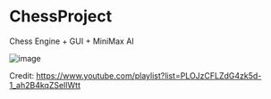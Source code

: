 # ChessProject
Chess Engine + GUI + MiniMax AI

![image](https://github.com/AbishakeSrithar/ChessProject/assets/67220345/81c1513c-d0b3-46c3-a9b6-4941b73c5826)

Credit: https://www.youtube.com/playlist?list=PLOJzCFLZdG4zk5d-1_ah2B4kqZSeIlWtt
